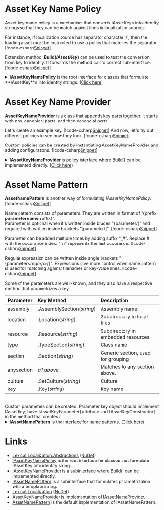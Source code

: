 ﻿# Asset Key Name Policy
Asset key name policy is a mechanism that converts IAssetKeys into identity strings so that they can be match against lines in localization sources.

For instance, if localization source has separator character '/', 
then the loading asset must be instructed to use a policy that matches the separator. 
[!code-csharp[Snippet](Examples.cs#Snippet_0a)]

Extension method **.Build(*IAssetKey*)** can be used to test the conversion from key to identity. It forwards the method call to correct sub-interface.
[!code-csharp[Snippet](Examples.cs#Snippet_0b)]

<details>
  <summary><b>IAssetKeyNamePolicy</b> is the root interface for classes that formulate **IAssetKey**s into identity strings. (<u>Click here</u>)</summary>
[!code-csharp[Snippet](../../Lexical.Localization/Abstractions/AssetKey/IAssetKeyNamePolicy.cs#IAssetKeyNamePolicy)]
</details>

# Asset Key Name Provider
**AssetKeyNameProvider** is a class that appends key parts together. 
It starts with non-canonical parts, and then canoncial parts.

Let's create an example key.
[!code-csharp[Snippet](Examples.cs#Snippet_1)]
And now, let's try out different policies to see how they look.
[!code-csharp[Snippet](Examples.cs#Snippet_2)]

Custom policies can be created by instantiating AssetKeyNameProvider and adding configurations.
[!code-csharp[Snippet](Examples.cs#Snippet_3)]

<details>
  <summary><b>IAssetKeyNameProvider</b> is policy interface where Build() can be implemented directly. (<u>Click here</u>)</summary>
[!code-csharp[Snippet](../../Lexical.Localization/Abstractions/AssetKey/IAssetKeyNamePolicy.cs#IAssetKeyNameProvider)]
</details>

# Asset Name Pattern
**AssetNamePattern** is another way of formulating *IAssetKeyNamePolicy*.
[!code-csharp[Snippet](Examples.cs#Snippet_4)]

Name pattern consists of parameters. They are written in format of "{prefix **parametername** suffix}".  
Parameter is optional when it's written inside braces "{parameter/}" and required with written inside brackets "[parameter/]".
[!code-csharp[Snippet](Examples.cs#Snippet_4a)]

Parameter can be added multiple times by adding suffix "_#". Replace # with the occurance index. "_n" represents the last occurance.
[!code-csharp[Snippet](Examples.cs#Snippet_4b)]

Regular expression can be written inside angle brackets "{parameter&lt;*regexp*&gt;/}".
Expressions give more control when name pattern is used for matching against filenames or key-value lines.
[!code-csharp[Snippet](Examples.cs#Snippet_4c)]

Some of the parameters are well-known, and they also have a respective method that parametrizes a key.

| Parameter | Key Method  | Description |
|----------|:--------|:------------|
| assembly | .AssemblySection(*string*) | Assembly name |
| location | .Location(*string*) | Subdirectory in local files |
| resource | .Resource(*string*) | Subdirectory in embedded resources |
| type | .TypeSection(*string*) | Class name |
| section | .Section(*string*) | Generic section, used for grouping |
| anysection | *all above* | Matches to any section above. |
| culture  | .SetCulture(*string*) | Culture |
| key | .Key(*string*) | Key name |

<br/>
Custom parameters can be created. Parameter key object should implement IAssetKey, have [AssetKeyParameter] attribute and [AssetKeyConstructor] in the method that creates it.

<details>
  <summary><b>IAssetNamePattern</b> is the interface for name patterns. (<u>Click here</u>)</summary>
[!code-csharp[Snippet](../../Lexical.Localization/Abstractions/AssetKey/IAssetNamePattern.cs#IAssetNamePattern)]
</details>

# Links
* [Lexical.Localization.Abstractions](https://github.com/tagcode/Lexical.Localization/tree/master/Lexical.Localization.Abstractions) ([NuGet](https://www.nuget.org/packages/Lexical.Localization.Abstractions/))
 * [IAssetKeyNamePolicy](https://github.com/tagcode/Lexical.Localization/blob/master/Lexical.Localization/Abstractions/AssetKey/IAssetKeyNamePolicy.cs) is the root interface for classes that formulate IAssetKey into identity string.
 * [IAssetKeyNameProvider](https://github.com/tagcode/Lexical.Localization/blob/master/Lexical.Localization/Abstractions/AssetKey/IAssetKeyNamePolicy.cs) is a subinterface where Build() can be implemented directly.
 * [IAssetNamePattern](https://github.com/tagcode/Lexical.Localization/blob/master/Lexical.Localization/Abstractions/AssetKey/IAssetNamePattern.cs) is a subinterface that formulates parametrization with a template string.
* [Lexical.Localization](https://github.com/tagcode/Lexical.Localization/tree/master/Lexical.Localization) ([NuGet](https://www.nuget.org/packages/Lexical.Localization/))
 * [AssetKeyNameProvider](https://github.com/tagcode/Lexical.Localization/blob/master/Lexical.Localization/Localization/AssetKey/AssetKeyNameProvider.cs) is implementation of IAssetNameProvider.
 * [AssetNamePattern](https://github.com/tagcode/Lexical.Localization/blob/master/Lexical.Localization/Localization/AssetKey/AssetNamePattern.cs) is the default implementation of IAssetNamePattern.
 